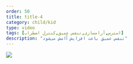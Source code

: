 ```yaml
---
order: 50
title: title-4
category: child/kid
type: video
tags: [استرس,آرامسازی,تنفس عمیق,کنترل اضطراب]
description: "تنفس عمیق باعث افزایش آٰامش می‌شود"
---
```


[![](../../static/images/deep-breathing-cover.webp)](../../static/videos/deep-breathing.mp4)